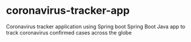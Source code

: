 # coronavirus-tracker-app
Coronavirus tracker application using Spring boot
Spring Boot Java app to track coronavirus confirmed cases across the globe
